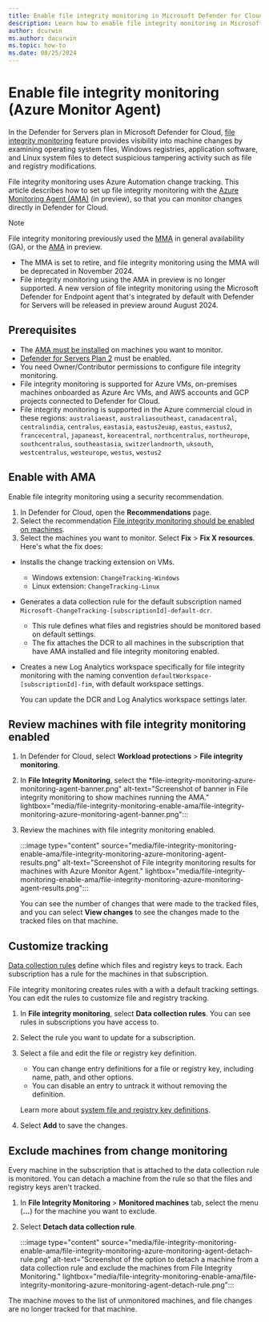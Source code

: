 ```yaml
---
title: Enable file integrity monitoring in Microsoft Defender for Cloud with the AMA
description: Learn how to enable file integrity monitoring in Microsoft Defender for Cloud, using the Azure Monitor agent.
author: dcurwin
ms.author: dacurwin
ms.topic: how-to
ms.date: 08/25/2024
---
```

# Enable file integrity monitoring (Azure Monitor Agent)

In the Defender for Servers plan in Microsoft Defender for Cloud, [file integrity monitoring](file-integrity-monitoring-overview.md) feature provides visibility into machine changes by examining operating system files, Windows registries, application software, and Linux system files to detect suspicious tampering activity such as file and registry modifications.

File integrity monitoring uses Azure Automation change tracking. This article describes how to set up file integrity monitoring with the [Azure Monitoring Agent (AMA)](/azure/automation/change-tracking/overview-monitoring-agent) (in preview), so that you can monitor changes directly in Defender for Cloud.

> [!Note]
> File integrity monitoring previously used the [MMA](/azure/automation/change-tracking/overview) in general availability (GA), or the [AMA](/azure/automation/change-tracking/overview-monitoring-agent) in preview.
> - The MMA is set to retire, and file integrity monitoring using the MMA will be deprecated in November 2024.
> - File integrity monitoring using the AMA in preview is no longer supported.
> A new version of file integrity monitoring using the Microsoft Defender for Endpoint agent that's integrated by default with Defender for Servers will be released in preview around August 2024.

## Prerequisites

- The [AMA must be installed](/azure/azure-monitor/vm/monitor-virtual-machine-agent) on machines you want to monitor.
- [Defender for Servers Plan 2](defender-for-servers-introduction.md) must be enabled.
- You need Owner/Contributor permissions to configure file integrity monitoring.
- File integrity monitoring is supported for Azure VMs, on-premises machines onboarded as Azure Arc VMs, and AWS accounts and GCP projects connected to Defender for Cloud.
- File integrity monitoring is supported in the Azure commercial cloud in these regions: `australiaeast`, `australiasoutheast`, `canadacentral`, `centralindia`, `centralus`, `eastasia`, `eastus2euap`, `eastus`, `eastus2`, `francecentral`, `japaneast`, `koreacentral`, `northcentralus`, `northeurope`, `southcentralus`, `southeastasia`, `switzerlandnorth`, `uksouth`, `westcentralus`, `westeurope`, `westus`, `westus2`


## Enable with AMA

Enable file integrity monitoring using a security recommendation.

1. In Defender for Cloud, open the **Recommendations** page.
1. Select the recommendation [File integrity monitoring should be enabled on machines](https://portal.azure.com/#blade/Microsoft_Azure_Security/RecommendationsBlade/assessmentKey/9b7d740f-c271-4bfd-88fb-515680c33440).
1. Select the machines you want to monitor. Select **Fix** > **Fix X resources**. Here's what the fix does:

- Installs the change tracking extension on VMs.

  - Windows extension: `ChangeTracking-Windows`
  - Linux extension: `ChangeTracking-Linux` 
     
- Generates a data collection rule for the default subscription named `Microsoft-ChangeTracking-[subscriptionId]-default-dcr`.

  - This rule defines what files and registries should be monitored based on default settings.
  - The fix attaches the DCR to all machines in the subscription that have AMA installed and file integrity monitoring enabled.

- Creates a new Log Analytics workspace specifically for file integrity monitoring with the naming convention `defaultWorkspace-[subscriptionId]-fim`, with default workspace settings.

    You can update the DCR and Log Analytics workspace settings later.

## Review machines with file integrity monitoring enabled

1. In Defender for Cloud, select **Workload protections** > **File integrity monitoring**.
1. In **File Integrity Monitoring**, select the *file-integrity-monitoring-azure-monitoring-agent-banner.png" alt-text="Screenshot of banner in File integrity monitoring to show machines running the AMA." lightbox="media/file-integrity-monitoring-enable-ama/file-integrity-monitoring-azure-monitoring-agent-banner.png":::

1. Review the machines with file integrity monitoring enabled.

    :::image type="content" source="media/file-integrity-monitoring-enable-ama/file-integrity-monitoring-azure-monitoring-agent-results.png" alt-text="Screenshot of File integrity monitoring results for machines with Azure Monitor Agent." lightbox="media/file-integrity-monitoring-enable-ama/file-integrity-monitoring-azure-monitoring-agent-results.png":::

    You can see the number of changes that were made to the tracked files, and you can select **View changes** to see the changes made to the tracked files on that machine.

## Customize tracking

[Data collection rules](/azure/azure-monitor/essentials/data-collection-rule-overview) define which files and registry keys to track. Each subscription has a rule for the machines in that subscription.

File integrity monitoring creates rules with a with a default tracking settings. You can edit the rules to customize file and registry tracking.

1. In **File integrity monitoring**, select **Data collection rules**. You can see rules in subscriptions you have access to.

1. Select the rule you want to update for a subscription.
1. Select a file and edit the file or registry key definition.

    - You can change entry definitions for a file or registry key, including name, path, and other options.
    - You can disable an entry to untrack it without removing the definition.

    Learn more about [system file and registry key definitions](/azure/automation/change-tracking/manage-change-tracking#track-files).


1. Select **Add** to save the changes.


## Exclude machines from change monitoring

Every machine in the subscription that is attached to the data collection rule is monitored. You can detach a machine from the rule so that the files and registry keys aren't tracked.

1. In **File Integrity Monitoring** > **Monitored machines** tab, select the menu (**...**) for the machine you want to exclude.
1. Select **Detach data collection rule**.

    :::image type="content" source="media/file-integrity-monitoring-enable-ama/file-integrity-monitoring-azure-monitoring-agent-detach-rule.png" alt-text="Screenshot of the option to detach a machine from a data collection rule and exclude the machines from File Integrity Monitoring." lightbox="media/file-integrity-monitoring-enable-ama/file-integrity-monitoring-azure-monitoring-agent-detach-rule.png":::

The machine moves to the list of unmonitored machines, and file changes are no longer tracked for that machine.
